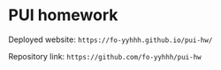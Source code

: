 # PUI homework

Deployed website: `https://fo-yyhhh.github.io/pui-hw/`

Repository link: `https://github.com/fo-yyhhh/pui-hw`
